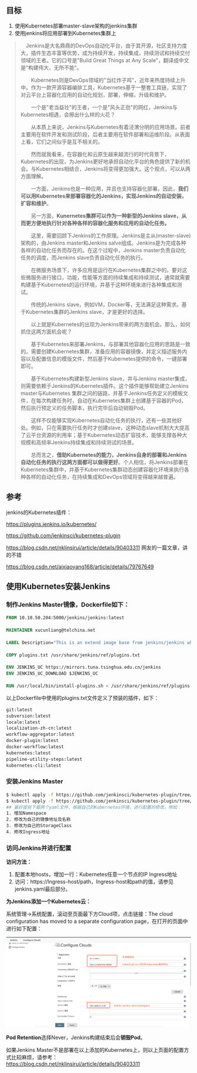 ## 目标

1. 使用Kubernetes部署master-slave架构的jenkins集群
2. 使用jenkins将应用部署到Kubernetes集群上

>　Jenkins是大名鼎鼎的DevOps自动化平台，由于其开源，社区支持力度大，插件生态丰富等优势，成为持续开发，持续集成，持续测试和持续交付领域的王者。它的口号是"Build Great Things at Any Scale"，翻译成中文是"构建伟大，无所不能"。
>
>　　Kubernetes则是DevOps领域的"当红炸子鸡"，近年来热度持续上升中。作为一款开源容器编排工具，Kubernetes基于一整套工具链，实现了对云平台上容器化应用的自动化规划，部署，伸缩，升级和维护。
>
>　　一个是"老当益壮"的王者，一个是"风头正劲"的网红，Jenkins与Kubernetes相遇，会擦出什么样的火花？
>
>　　从本质上来说，Jenkins与Kubernetes有着泾渭分明的应用场景。前者主要用在软件开发和测试阶段，后者主要用在软件部署和运维阶段。从表面上看，它们之间似乎是互不相关的。
>
>　　然而就我看来，在容器化和云原生越来越流行的时代背景下，Kubernetes的出现，为Jenkins更好地承担自动化平台的角色提供了新的机会。与Kubernetes相结合，Jenkins将变得更加强大。这个观点，可以从两方面理解。
>
>　　一方面，Jenkins也是一种应用，并且也支持容器化部署。因此，**我们可以用Kubernetes来部署容器化的Jenkins，实现Jenkins的自动安装，扩容和维护**。
>
>　　另一方面，**Kunernetes集群可以作为一种新型的Jenkins slave，从而更方便地执行针对各种各样的容器化服务和应用的自动化任务。**
>
>　　这里，需要回顾下Jenkins的工作原理。Jenkins是主从(master-slave)架构的，由Jenkins master和Jenkins salve组成。Jenkins是为完成各种各样的自动化任务而存在的。在这个过程中，Jenkins master负责自动化任务的调度，而Jenkins slave负责自动化任务的执行。
>
>　　在微服务场景下，许多应用是运行在Kubernetes集群之中的。要对这些微服务进行接口，功能，性能等方面的持续集成和持续测试，通常就需要构建基于Kubernetes的运行环境，并基于这种环境来进行各种集成和测试。
>
>　　传统的Jenkins slave，例如VM，Docker等，无法满足这种需求。基于Kubernetes集群的Jenkins slave，才是更好的选择。
>
>　　以上就是Kubernetes的出现为Jenkins带来的两方面机会。那么，如何抓住这两方面机会呢？
>
>　　基于Kubernetes来部署Jenkins，与部署其他容器化应用的思路是一致的。需要创建Kubernetes集群，准备应用的容器镜像，并定义描述服务内容以及配置信息的模版文件，然后基于Kubernetes提供的命令，一键部署即可。
>
>　　基于Kubernetes构建新型Jenkins slave，并与Jenkins master集成，则需要依赖于Jenkins的Kubernetes插件。这个插件能够帮助建立Jenkins master与Kubernetes 集群之间的链路，并基于Jenkins任务定义的模板文件，在每次构建任务时，自动在Kubernetes集群上创建基于容器的Pod，然后执行预定义的任务脚本，执行完毕后自动销毁Pod。
>
>　　这样不仅能够实现Kubernetes自动化任务的执行，还有一些其他好处。例如，只在需要执行任务时才创建slave，这种动态slave机制大大提高了云平台资源的利用率；基于Kubernetes动态扩容技术，能够支撑各种大规模和高频率Jenkins持续集成和持续测试的场景。
>
>　　总而言之，**借助Kubernetes的能力，Jenkins自身的部署和Jenkins自动化任务的执行这两方面都可以做得更好**。个人相信，将Jenkins部署在Kubernetes集群中，并基于Kubernetes集群动态创建容器化环境来执行各种各样的自动化任务，在持续集成和DevOps领域将变得越来越普遍。

## 参考

jenkins的Kubernetes插件：

https://plugins.jenkins.io/kubernetes/

https://github.com/jenkinsci/kubernetes-plugin

https://blog.csdn.net/nklinsirui/article/details/90403311  网友的一篇文章，讲的不错

https://blog.csdn.net/aixiaoyang168/article/details/79767649

## 使用Kubernetes安装Jenkins

### 制作Jenkins Master镜像，Dockerfile如下：

```dockerfile
FROM 10.10.50.204:5000/jenkins/jenkins:latest

MAINTAINER xucunliang@telchina.net

LABEL Description="This is an extend image base from jenkins/jenkins which install plugins of git、pipeline、docker、Kubernetes and others"

COPY plugins.txt /usr/share/jenkins/ref/plugins.txt

ENV JENKINS_UC https://mirrors.tuna.tsinghua.edu.cn/jenkins
ENV JENKINS_UC_DOWNLOAD $JENKINS_UC

RUN /usr/local/bin/install-plugins.sh < /usr/share/jenkins/ref/plugins.txt
```

以上Dockerfile中使用的plugins.txt文件定义了预装的插件，如下：

```sh
git:latest
subversion:latest
locale:latest
localization-zh-cn:latest
workflow-aggregator:latest
docker-plugin:latest
docker-workflow:latest
kubernetes:latest
pipeline-utility-steps:latest
kubernetes-cli:latest
```

### 安装Jenkins Master

```sh
$ kubectl apply -f https://github.com/jenkinsci/kubernetes-plugin/tree/master/src/main/kubernetes/service-account.yml
$ kubectl apply -f https://github.com/jenkinsci/kubernetes-plugin/tree/master/src/main/kubernetes/jenkins.yml
## 最好提前下载两个yaml文件，根据自己的Kubernetes环境，进行配置的修改，例如：
1. 增加Namespace
2. 修改为自己的镜像地址及名称
3. 修改为自己的StorageClass
4. 修改Ingress地址
```

### 访问Jenkins并进行配置

**访问方法：**

1. 配置本地hosts，增加一行：Kubernetes任意一个节点的IP  Ingress地址
2. 访问：https://Ingress-host/path，Ingress-host和path的值，请参见jenkins.yaml最后部分。

**为Jenkins添加一个Kubernetes云：**

系统管理->系统配置，滚动至页面最下方Cloud项，点击链接：The cloud configuration has moved to a separate configuration page，在打开的页面中进行如下配置：

![image-20200323004249732](../images/image-20200323004249732.png)

**Pod Retention**选择Never，Jenkins构建结束后会**销毁Pod**。

如果Jenkins Master不是部署在以上添加的Kubernetes上，则以上页面的配置方式比较麻烦，请参考：https://blog.csdn.net/nklinsirui/article/details/90403311